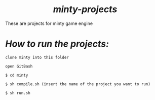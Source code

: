 <h1 align = "center"><em>minty-projects</em></h1>

These are projects for minty game engine

# _How to run the projects:_
    
    clone minty into this folder
    
    open GitBash

    $ cd minty

    $ sh compile.sh (insert the name of the project you want to run)

    $ sh run.sh
